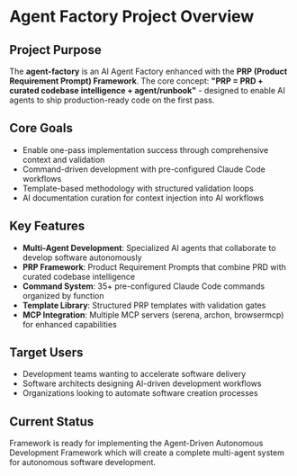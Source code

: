# Agent Factory Project Overview

## Project Purpose
The **agent-factory** is an AI Agent Factory enhanced with the **PRP (Product Requirement Prompt) Framework**. The core concept: **"PRP = PRD + curated codebase intelligence + agent/runbook"** - designed to enable AI agents to ship production-ready code on the first pass.

## Core Goals
- Enable one-pass implementation success through comprehensive context and validation
- Command-driven development with pre-configured Claude Code workflows
- Template-based methodology with structured validation loops
- AI documentation curation for context injection into AI workflows

## Key Features
- **Multi-Agent Development**: Specialized AI agents that collaborate to develop software autonomously
- **PRP Framework**: Product Requirement Prompts that combine PRD with curated codebase intelligence
- **Command System**: 35+ pre-configured Claude Code commands organized by function
- **Template Library**: Structured PRP templates with validation gates
- **MCP Integration**: Multiple MCP servers (serena, archon, browsermcp) for enhanced capabilities

## Target Users
- Development teams wanting to accelerate software delivery
- Software architects designing AI-driven development workflows
- Organizations looking to automate software creation processes

## Current Status
Framework is ready for implementing the Agent-Driven Autonomous Development Framework which will create a complete multi-agent system for autonomous software development.
